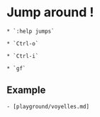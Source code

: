 


# Jump around !

    * `:help jumps`

    * `Ctrl-o`

    * `Ctrl-i`

    * `gf`

## Example 

    - [playground/voyelles.md]


